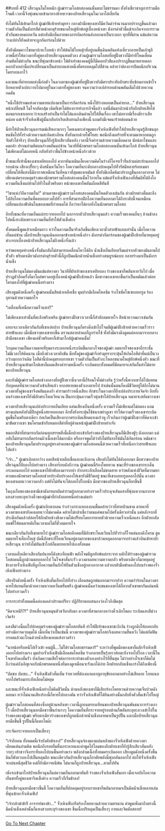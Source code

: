 ##บทที่ 412 เสี่ยวฉุนโมโหหนัก
ผู้เฒ่ารวมโอสถสองคนนั้นตบะไม่ธรรมดา ทั้งยังเชี่ยวชาญการร่วมมือโจมตี เวลานี้จึงพุ่งขนาบเข้ามาทางซ้ายขวาของป๋ายเสี่ยวฉุนในเวลาไล่เลี่ยกัน

ยังไม่ทันได้เข้ามาใกล้ ผู้เฒ่าฟังซ้ายทำมุทรา กลางฝ่ามือของเขาก็มีควันดำจำนวนมากปรากฏขึ้นแล้วมารวมตัวกันเป็นมังกรสีดำหน้าตาดุร้ายขนาดใหญ่ยักษ์อยู่เบื้องหน้าเขา มังกรดำตัวนี้แม้จะเกิดจากการรวมตัวกันของหมอกควัน แต่กลับมีกลิ่นอายของการกัดกร่อนส่งออกมาเป็นระลอก ทุกที่ที่ผ่าน แม้แต่ความว่างเปล่าก็ยังคล้ายจะถูกกัดกร่อนไปด้วย

ทั้งยังมีลมคาวโชยมาปะทะใบหน้า ทำให้ต้นไม้ใบหญ้าที่อยู่บนพื้นดินพลันแห้งเหี่ยวกลายเป็นเถ้าธุลี ภาพนี้ทำให้ดวงตาทั้งคู่ของป๋ายเสี่ยวฉุนหดตัวลง ส่วนผู้เฒ่ารวมโอสถที่อยู่ฝั่งขวาก็มีท่าทีโหดเหี้ยมอำมหิตไม่ต่างกัน ขณะที่พุ่งมาข้างหน้า ใต้ฝ่าเท้าของคนผู้นี้ก็มีดอกบัวสีแดงปรากฏขึ้นมาหลายดอก ดอกบัวเหล่านี้แปรเปลี่ยนมาเป็นค่ายกลแห่งหนึ่งที่ครอบคลุมไปสี่ด้าน คล้ายว่าต้องการปิดผนึกบริเวณโดยรอบเอาไว้

และขณะที่ค่ายกลแห่งนี้ก่อตัว ในดวงตาของผู้เฒ่าที่อยู่ฝั่งขวายังมีตราประทับอักขระซับซ้อนยากเข้าใจอีกหลายตัวเปล่งวาบไปมาอยู่ในดวงตาทั้งคู่ของเขา จนความว่างเปล่ารอบด้านพลันเต็มไปด้วยความกดดัน

“หนึ่งใช้ปราณแห่งความตายแปลงมาเป็นการกัดกร่อน หนึ่งใช้ร่างหลอมเป็นค่ายกล...” ป๋ายเสี่ยวฉุนหน้าเปลี่ยนสี ในใจกลัดกลุ้ม เดิมทีเขาไม่ต้องการทำภารกิจนี้แล้ว แต่นี่ดันมาปะหน้ากับอีกฝ่ายเสียได้ ตอนแรกเขาเลยกะว่าจะแสร้งทำเป็นจำไม่ได้และเดินผ่านไปให้สิ้นเรื่อง เขาไม่อยากมีเรื่องมีราวเสียหน่อย แต่เจ้าจั่วเหิงเฟิงผู้นั้นกลับกำเริบเสิบสานถึงเพียงนี้ แถมยังมีเจตนาร้ายต่อตนด้วย

นี่ทำให้ป๋ายเสี่ยวฉุนอารมณ์เสียเอามากๆ โดยเฉพาะคำพูดของจั่วเหิงเฟิงที่ทำให้ป๋ายเสี่ยวฉุนรู้สึกขนลุกขนชันไปทั้งร่างด้วยความสะอิดสะเอียน ทั้งยังมากด้วยไฟโทสะ พอนึกถึงผลร้ายที่จะตามมาหากตนถูกจับตัวได้จริงๆ ป๋ายเสี่ยวฉุนก็ยิ่งรู้สึกเสียวสันหลัง เวลานี้จึงคำรามด้วยความเดือดดาล นัยน์ตาโชนแสงคมกล้า ปราณอำมหิตบนร่างพลันแผ่ซ่าน วินาทีที่นักพรตรวมโอสถสองคนนั้นเข้ามาใกล้ ป๋ายเสี่ยวฉุนไม่เพียงแต่ไม่ถอยหนี กลับยังก้าวขึ้นไปข้างหน้าหนึ่งก้าวด้วย

ชั่วขณะที่เท้านี้ของเขาเหยียบลงไป คาถาหันเหมินเลี้ยงความคิดในร่างก็โคจรเร็วรี่แล้วแผ่สะท้านออกไปรอบด้าน เสียงเปรี๊ยะๆ ดังสนั่นหวั่นไหว ไอความเย็นระดับกลางปกคลุมไปทั่วรัศมีหลายร้อยเมตร เปลี่ยนให้ที่แห่งนี้มีอากาศเหมือนวันที่หนาวที่สุดของเหมันต์ ทั้งยังมีเกล็ดหิมะปรากฏขึ้นกลางอากาศ ไม่เพียงแต่ครอบคลุมร่างของนักพรตรวมโอสถสองคนนั้นไว้ภายใน แม้แต่จั่วเหิงเฟิงเองที่สัมผัสได้ถึงไอความเย็นซึ่งแผ่ซ่านไปทั่วในชั่วพริบตา หน้าของเขาก็พลันเผือดสีทันที

“วิชาแห่งวิถีความเย็น!” ม่านตาของผู้เฒ่ารวมโอสถสองคนนั้นก็หดตัวลงเช่นกัน ต่างฝ่ายต่างตื่นตะลึงไปกับไอความเย็นที่ตลบอบอวลไปทั่ว การที่สามารถฝึกไอความเย็นออกมาได้ถึงระดับนี้จนเหมือนเปลี่ยนแปลงฟ้าดินในขอบเขตที่กำหนดได้ ถือว่าหาได้ยากยิ่งในนักพรตรวมโอสถ

อีกทั้งขณะที่ความเย็นแผ่กระจายออกไป นอกจากตัวป๋ายเสี่ยวฉุนแล้ว ความเร็วของคนอื่นๆ ล้วนช้าลงไปหนึ่งระดับเพราะความเย็นที่ทำให้ตัวแข็งค้าง

ทั้งหมดนี้พูดแล้วเหมือนยาว ทว่าในความเป็นจริงเกิดขึ้นเพียงเวลาชั่วสายฟ้าแลบเท่านั้น เมื่อไอความเย็นแผ่ซ่าน เมื่อป๋ายเสี่ยวฉุนเดินออกมาข้างหน้าหนึ่งก้าว มังกรดำกัดกร่อนของผู้เฒ่าฝั่งซ้ายก็มาหยุดอยู่ห่างจากเบื้องหน้าป๋ายเสี่ยวฉุนไม่ถึงหนึ่งจั้งแล้ว

ทว่าพอหยุดห่างหนึ่งจั้งมันกลับไม่สามารถเคลื่อนไหวได้อีก น้ำแข็งเย็นเยียบเริ่มแผ่จากหัวของมันลามไปทั่วตัว พริบตาเดียวมังกรดำดุร้ายตัวนี้ก็ถูกปิดผนึกด้วยน้ำแข็งอย่างสมบูรณ์แบบ กลายร่างมาเป็นมังกรน้ำแข็ง

ป๋ายเสี่ยวฉุนไม่มองมันแม้แต่หางตา วินาทีที่ฝ่าเท้าของเขาเหยียบลง ร่างของเขาก็พลันหายวับไป เมื่อปราฏตัวอีกครั้งก็มาโผล่พรวดอยู่เบื้องหน้าผู้เฒ่าฝั่งซ้ายแล้ว มือขวาของเขายกขึ้นกำเป็นหมัดแล้วต่อยโครมลงไปที่ผู้เฒ่าคนนี้อย่างแรง

เสียงตูมดังหนึ่งครั้ง ผู้เฒ่าคนนั้นสีหน้าเหลือเชื่อ มุมปากมีเลือดไหลซึม ร่างโซซัดโซเซถอยกรูด ร้องอุทานด้วยความตกใจ

“เคลื่อนที่เหนือความเร็วแสง!!”

ไม่เพียงเขาเท่านั้นที่ตะลึงพรึงเพริด ผู้เฒ่าทางฝั่งขวาเวลานี้ก็สำลักลมหายใจ สีหน้าหวาดผวาเช่นกัน

แทบจะเวลาเดียวกันกับที่เขาเอ่ยปาก ป๋ายเสี่ยวฉุนก็ตรงดิ่งเข้าไปโจมตีผู้เฒ่าฝั่งซ้ายด้วยความเร็วราวสายฟ้าแลบ เมื่อมือขวาของเขายกขึ้น ตรวนสลายลำคอก็ถูกร่ายใช้ ทั้งยังมีแรงดึงดูดแผ่ออกมาจากกลางฝ่ามือของเขา เพียงแค่ชั่วพริบตาก็เข้ามาใกล้ผู้เฒ่าคนนั้น!

วิกฤตความเป็นความตายที่รุนแรงระลอกหนึ่งระเบิดขึ้นกลางใจของผู้เฒ่า ลมหายใจของเขาถี่กระชั้น ไม่มีเวลาให้คิดนาน เมื่อถึงช่วงเวลาคับขัน มือทั้งคู่ของผู้เฒ่าจึงทำมุทรากระตุ้นให้เกิดไอสีดำที่แผ่เป็นวงกว้างมากกว่าเดิม ไอสีดำนี้ปกคลุมรอบกายเขา รวมตัวกันเป็นหัวกะโหลกขนาดใหญ่ยักษ์หนึ่งหัว ขณะที่ป๋ายเสี่ยวฉุนเข้ามาใกล้เขาก็แผดเสียงคำรามหนึ่งครั้ง ระเบิดตบะทั้งหมดที่มีหมายจะสกัดกั้นท่าไม้ตายของป๋ายเสี่ยวฉุน

และยังมีผู้เฒ่ารวมโอสถช่วงกลางที่อยู่ฝั่งขวาซึ่งเวลานี้ก็ร้อนใจไม่ต่างกัน รู้ว่าครั้งนี้พวกเขาได้ไปแหยมกับบุคคลที่น่าหวาดกลัวเข้าเสียแล้ว หากสหายของตัวเองตายไป ถ้าเช่นนั้นตนก็คงมีชีวิตอยู่ได้อีกไม่นาน ดวงตาทั้งคู่ของเขาจึงพลันแดงก่ำ คำรามกร้าวหนึ่งเสียง อักขระในดวงตาก็ยิ่งเปล่งประกายเจิดจ้า อีกทั้งบนร่างของเขาก็ยังมีอักขระไหลเวียนวน ฝืนกระตุ้นความเร็วพุ่งเข้าใส่ป๋ายเสี่ยวฉุน หมายจะสกัดขวางเขา

ดวงตาป๋ายเสี่ยวฉุนเปล่งประกายเย็นเยียบ แค่นเสียงเย็นหนึ่งครั้ง ความเร็วไม่เพียงแต่ไม่ลดลง แถมตรงแผ่นหลังยังมีปีกคู่หนึ่งสยายออกมา อีกทั้งยังกระตุ้นใช้ชนาเขย่าภูเขา ทำให้ความเร็วของเขาระเบิดตูมขึ้นในพริบตาเดียว ก่อเกิดเป็นเสียงอากาศระเบิดเสียดแทงแก้วหู เร็วเกินกว่าผู้เฒ่าฝั่งขวาที่คิดจะเข้ามาขัดขวางเขา ชนโครมเข้ากับหมอกสีดำที่อยู่ด้านหน้าผู้เฒ่าฝั่งซ้ายอย่างจัง

หมอกสีดำที่สามารถกัดก่อนทุกสรรพสิ่งนี้เมื่อปะทะเข้ากับร่างของป๋ายเสี่ยวฉุนก็มีเสียงฟู่ๆ ดังออกมา แต่กลับไม่สามารถกัดกร่อนผิวเนื้อเขาได้มากนัก หรืออาจพูดได้ว่ายังไม่ทันรอให้มันได้กัดกร่อน หมัดขวาของป๋ายเสี่ยวฉุนก็มาปรากฏอยู่ตรงลำคอของผู้เฒ่ารวมโอสถคนนี้ด้วยความเร็วที่เหนือกว่าสายฟ้าแลบไปแล้ว

“เจ้า...” ผู้เฒ่าเบิกตากว้าง เผยสีหน้าเหลือเชื่อและตะลึงลาน เสียงยังไม่ทันได้ดังออกมา มือขวาของป๋ายเสี่ยวฉุนก็บีบลงไปอย่างแรง เสียงกร๊อบดังกังวาน ผู้เฒ่าคนนี้ร้องโหยหวน ขณะที่ร่างของเขากระเด็นกระดอนออกไป คอของเขาก็หักพับลงมาจากบ่า ปากกระอักเลือดไม่ขาดสาย ทว่าพลังแห่งชีวิตที่มากมหาศาลของนักพรตรวมโอสถช่วยประคับประคองให้เขายังมีชีวิตอยู่ ขณะที่เขาถอยกรูดออกไปนั้น ดวงตาของเขาเผยแววหวาดกลัว แต่ยังไม่ทันจะได้ถอยไปไกลนัก มือขวาของป๋ายเสี่ยวฉุนก็ยกขึ้นชี้

ในถุงเก็บของของเขามีเขามังกรผกผันคำรามอู้ออกมาอย่างรวดเร็วประดุจเส้นแสงที่พุ่งแหวกนภากาศ แทงสวบทะลุหว่างคิ้วของผู้เฒ่าที่กำลังถอยหนีอย่างแม่นยำ

เสียงตูมดังหนึ่งครั้ง ผู้เฒ่าเบิกตาถลน ร่างร่วงกระแทกลงบนพื้นคล้ายว่าวที่สายป่านขาด ตายคาที่ ดวงตาของเขายังคงเผยแววไม่คาดคิด คล้ายไม่กล้าเชื่อว่าตนแค่พลาดไปครั้งเดียวเท่านั้น แค่หลังจากที่ประมือกันแล้วปล่อยให้อีกฝ่ายช่วงชิงความได้เปรียบโดยการหายตัวด้วยความเร็วเหนือแสง อีกฝ่ายกลับบดขยี้ให้ตนตายดับในเวลาแค่ไม่กี่ชั่วลมหายใจ

ขณะเดียวกันกับที่เขาตายไป ผู้เฒ่ารวมโอสถอีกคนที่มีอักขระไหลเวียนไปทั่วร่างก็ใจหล่นลงดังโครม สูดลมหายใจเฮือกใหญ่ บัดนี้อักขระที่ไหลเวียนอยู่ตามกายของเขาล้วนหลุดออกมาจากร่างแล้วบินเข้าหาป๋ายเสี่ยวฉุน ทว่ายังไม่ทันเข้าใกล้ก็แตกทลายไปเองทั้งหมด

เวลาแผล็บเดียวเสียงกัมปนาทก็ดังสะเทือนฟ้า พลังโจมตีลูกยักษ์แผ่กระจาย ผลักให้ร่างของผู้เฒ่ารวมโอสถคนนี้ถูกม้วนตลบออกไป ในใจเขาสั่นระรัว ดวงตาเผยความหวาดกลัว พริบตาเดียวก็มาหยุดอยู่ข้างกายจั่วเหิงเฟิงที่ถูกไอความเย็นกักให้ยืนตัวแข็งอยู่กลางอากาศ แล้วยกฝ่ามือฟาดลงไปบนร่างของจั่วเหิงเฟิงอย่างแรง

เสียงปังดังหนึ่งครั้ง จั่วเหิงเฟิงสั่นเยือกไปทั้งร่าง เลือดสดถูกพ่นออกมาจากปาก ความเร่าร้อนในดวงตาหายไปแทนที่มาด้วยความหวาดหวั่นพรั่นพรึง ผู้เฒ่าคนนั้นคว้าแขนของเขาได้ก็ลากตัวเขาพากันเผ่นหนีไปอย่างรวดเร็ว

การกระทำทั้งหมดนี้คล่องแคล่วปราดเปรียว ปฏิกิริยาตอบสนองว่องไวถึงขีดสุด

“คิดจะหนีรึ?!” ป๋ายเสี่ยวฉุนหมุนตัวขวับกลับมา ดวงตาที่สามกลางหว่างคิ้วเบิกโพลง ระเบิดแสงสีม่วงเจิดจ้า

แสงสีม่วงนี้แผ่ไปปกคลุมร่างของผู้เฒ่ารวมโอสถทันที ทำให้ฝีเท้าของเขาชะงักงัน ร่างถูกดึงให้ถอยกลับอย่างมิอาจควบคุมได้
เมื่อเห็นว่าเป็นเช่นนี้ ดวงตาของผู้เฒ่ารวมโอสถจึงเผยความสิ้นหวัง ได้แต่กัดฟันกรอดแล้วตะโกนด้วยน้ำเสียงแหบแห้งรวดร้าว

“นายน้อยรีบหนีไปเร็วเข้า คนผู้นี้...ไม่ใช่รวมโอสถธรรมดา!!” ระหว่างที่พูดมือของเขาก็ผลักจั่วเหิงเฟิงออกไปอย่างแรง มุมปากจั่วเหิงเฟิงมีเลือดสดไหลซึม ร่างกลายเป็นรุ้งยาวห้อตะบึงจากไปไกล เวลานี้ในใจเขายังคงสั่นรัว บังเกิดความเสียใจต่อการกระทำของตัวเองอย่างไร้ที่สิ้นสุด ไม่ว่าอย่างไรเขาก็คิดไม่ถึงว่าแค่บังเอิญเจอกับนักพรตคนหนึ่งที่มองดูเหมือนจะรังแกได้ง่าย อีกฝ่ายกลับแข็งแกร่งได้ถึงเพียงนี้

“บัดซบ บัดซบ...” จั่วเหิงเฟิงตัวสั่นเทิ้ม ร่ายเวทที่ต้องเผาผลาญอายุขัยออกมาอย่างไม่เสียดาย โกยแนบจากไปพร้อมกระอักเลือดไม่หยุด

และขณะที่จั่วเหิงเฟิงหนีอย่างไม่คิดชีวิตนั้น ด้านหลังของเขาก็มีเสียงร้องโหยหวนด้วยความเจ็บปวดดังลอยมา ทว่าไม่นานเสียงร้องนี้ก็หายไปกลางคัน ทว่าจั่วเหิงเฟิงที่ได้ยินอย่างนั้นกลับยิ่งตัวสั่นเข้าไปใหญ่

ผู้เฒ่ารวมโอสถคนที่สองซึ่งอยู่ด้านหลังเขา เวลานี้ถูกเนตรทงเทียนของป๋ายเสี่ยวฉุนพันธนาการร่างเอาไว้ เมื่อป๋ายเสี่ยวฉุนยกมือขวาขึ้นกำแรงๆ ไอความเย็นที่กระจายอยู่รอบด้านก็พลันทะลุทะลวงเข้าไปในร่างของของผู้เฒ่า พริบตาเดียวร่างของเขาก็ถูกผนึกด้วยน้ำแข็งกลายมาเป็นรูปปั้น และเมื่อป๋ายเสี่ยวฉุนยกมือขึ้นชี้ รูปปั้นนี้ก็แตกโพล๊ะ

กระจัดกระจายออกเป็นเสี่ยงๆ

“เจ้าอีกคน ทั้งหมดนี้เจ้าบังคับข้าเอง!” ป๋ายเสี่ยวฉุนจ้องมองแผ่นหลังของจั่วเหิงเฟิงด้วยดวงตาเคียดแค้นอำมหิต พอนึกถึงรอยยิ้มหื่นกระหายและคำพูดโอ้โลมของอีกฝ่ายเขาก็ยังรู้สึกเสียวสันหลังวาบๆ เท้าขวาจึงกระทืบลงไปบนพื้นอย่างแรง พลังกล้ามเนื้อทั้งหมดระเบิดออก เสียงตูมดังหนึ่งครั้งพื้นดินก็พังยวบลงไปเป็นหลุมลึก ขณะเดียวกันป๋ายเสี่ยวฉุนก็อาศัยพลังนี้พุ่งถลันออกไป ต่อให้จั่วเหิงเฟิงจะเผ่นหนีสุดชีวิต แต่ก็ยังมิอาจหนีพ้น ไม่นานก็ถูกป๋ายเสี่ยวฉุน...ตามไปทัน

เพิ่งจะเข้ามาใกล้ป๋ายเสี่ยวฉุนก็แผ่ความเย็นออกมาทันที ร่างของจั่วเหิงเฟิงสั่นเทา เมื่อเจอกับไอความเย็นขาทั้งคู่ของเขาจึงแข็งค้าง ความเร็วก็เริ่มช้าลง!

ป๋ายเสี่ยวฉุนยกมือขวาขึ้นชี้ ไอความเย็นที่ปกคลุมอยู่รอบกายเขาก็พลันกลายมาเป็นมีดน้ำแข็งหลายเล่มที่พุ่งเข้าหาจั่วเหิงเฟิง!

“เจ้ากล้าฆ่าข้ารึ อาจารย์ของข้า...” จั่วเหิงเฟิงกรีดร้องโหยหวนด้วยความทรมาน คำพูดเพิ่งมาถึงตรงนี้ มีดน้ำแข็งเหล่านั้นก็แทงสวบทะลุร่างของเขา ชิ้นเนื้อปริหลุดเป็นเสี่ยงๆ กายและจิตดับสลาย!

------


[Go To Next Chapter]( ./35.md)